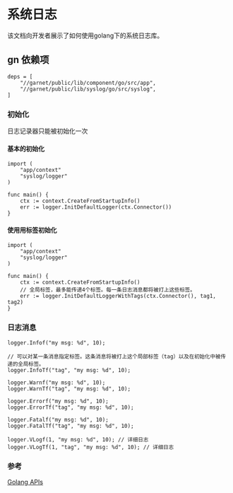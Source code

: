 <!-- # Syslog

This document explains how to use golang syslogger library. -->
# 系统日志
该文档向开发者展示了如何使用golang下的系统日志库。


<!--## gn dependency-->
## gn 依赖项

```
deps = [
    "//garnet/public/lib/component/go/src/app",
    "//garnet/public/lib/syslog/go/src/syslog",
]
```

<!-- ### Initialization
Logger can only be initialized once. -->

### 初始化
日志记录器只能被初始化一次

<!-- #### Basic initialization -->
#### 基本的初始化

```golang
import (
    "app/context"
    "syslog/logger"
)

func main() {
    ctx := context.CreateFromStartupInfo()
    err := logger.InitDefaultLogger(ctx.Connector())
}
```

<!-- #### Initialization with tags -->
#### 使用用标签初始化

```golang
import (
    "app/context"
    "syslog/logger"
)

func main() {
    ctx := context.CreateFromStartupInfo()
    // 全局标签，最多能传递4个标签。每一条日志消息都将被打上这些标签。
    err := logger.InitDefaultLoggerWithTags(ctx.Connector(), tag1, tag2)
}
```

<!-- ### Log messages -->
### 日志消息

```golang
logger.Infof("my msg: %d", 10);

// 可以对某一条消息指定标签。这条消息将被打上这个局部标签（tag）以及在初始化中被传递的全局标签。
logger.InfoTf("tag", "my msg: %d", 10);

logger.Warnf("my msg: %d", 10);
logger.WarnTf("tag", "my msg: %d", 10);

logger.Errorf("my msg: %d", 10);
logger.ErrorTf("tag", "my msg: %d", 10);

logger.Fatalf("my msg: %d", 10);
logger.FatalTf("tag", "my msg: %d", 10);

logger.VLogf(1, "my msg: %d", 10); // 详细日志
logger.VLogTf(1, "tag", "my msg: %d", 10); // 详细日志
```

<!-- ### Reference -->
### 参考
[Golang APIs](https://fuchsia.googlesource.com/garnet/+/master/public/lib/syslog/go/src/syslog/logger/logger.go)
